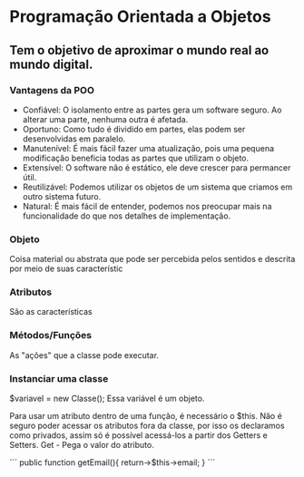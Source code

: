 # Programação Orientada a Objetos
## Tem o objetivo de aproximar o mundo real ao mundo digital.

### Vantagens da POO
* Confiável: O isolamento entre as partes gera um software seguro. Ao alterar uma parte, nenhuma outra é afetada.
* Oportuno: Como tudo é dividido em partes, elas podem ser desenvolvidas em paralelo.
* Manutenível: É mais fácil fazer uma atualização, pois uma pequena modificação beneficia todas as partes que utilizam o objeto.
* Extensível: O software não é estático, ele deve crescer para permancer útil.
* Reutilizável: Podemos utilizar os objetos de um sistema que criamos em outro sistema futuro.
* Natural: É mais fácil de entender, podemos nos preocupar mais na funcionalidade do que nos detalhes de implementação.

### Objeto
Coisa material ou abstrata que pode ser percebida pelos sentidos e descrita por meio de suas característic

### Atributos
São as características

### Métodos/Funções
As "ações" que a classe pode executar.

### Instanciar uma classe
$variavel = new Classe();
Essa variável é um objeto.

Para usar um atributo dentro de uma função, é necessário o $this.
Não é seguro poder acessar os atributos fora da classe, por isso os declaramos como privados, assim só é possível acessá-los a partir dos Getters e Setters.
Get - Pega o valor do atributo.

´´´
public function getEmail(){
  return->$this->email;
}
´´´
